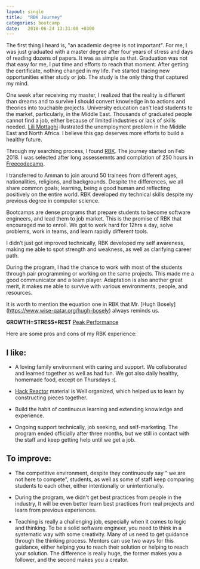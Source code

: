 ```yaml
---
layout: single
title:  "RBK Journey"
categories: bootcamp
date:   2018-06-24 13:31:00 +0300
---
```

The first thing I heard is, "an academic degree is not important". For me, I was just graduated with a master degree after four years of stress and days of reading dozens of papers.
 It was as simple as that.
Graduation was not that easy for me, I put time and efforts to reach that moment. After getting the certificate, nothing changed in my life. I've started tracing new opportunities either study or job. The study is the only thing that captured my mind.

One week after receiving my master, I realized that the reality is different than dreams and to survive I should convert knowledge in to actions and theories into touchable projects.
University education can’t lead students to the market, particularly, in the Middle East. Thousands of graduated people cannot find a job, either because of limited industries or lack of skills needed. [Lili Mottaghi](http://blogs.worldbank.org/arabvoices/problem-unemployment-middle-east-and-north-africa-explained-three-charts) illustrated the unemployment problem in the Middle East and North Africa.
I believe this gap deserves more efforts to build a healthy future.

Through my searching process, I found [RBK](https://rbk.org/). The journey started on Feb 2018. I was selected after long assessemnts and complation of 250 hours in [Freecodecamp](https://www.freecodecamp.org/).

I transferred to Amman to join around 50 trainees from different ages, nationalities, religions, and backgrounds. Despite the differences, we all share common goals; learning, being a good human and reflecting positively on the entire world.
RBK developed my technical skills despite my previous degree in computer science.

 Bootcamps are dense programs that prepare students to become software engineers, and lead them to job market.
This is the promise of RBK that encouraged me to enroll. We got to work hard for 12hrs a day, solve problems, work in teams, and learn rapidly different tools.

I didn’t just got improved technically, RBK developed my self awareness, making me able to spot strength and weakness, as well as clarifying career path.

During the program, I had the chance to work with most of the students through pair programming or working on the same projects. This made me a good communicator and a team player. Adaptation is also another great merit, it makes me able to survive with various environments, people, and resources.

It is worth to mention the equation one in RBK that Mr. [Hugh Bosely] (https://www.wise-qatar.org/hugh-bosely) always reminds us.

**GROWTH=STRESS+REST**            [Peak Performance](https://www.amazon.com/Peak-Performance-Elevate-Burnout-Science/dp/162336793X)
    


Here are some pros and cons of my RBK experience:

## I like:

- A loving family environment with caring and support. We collaborated and learned together as well as had fun. We got also daily healthy, homemade food, except on Thursdays :(.

- [Hack Reactor](https://www.hackreactor.com/) material is Well organized, which helped us to learn by constructing pieces together.

- Build the habit of continuous learning and extending knowledge and experience.

- Ongoing support technically, job seeking, and self-marketing. The program ended officially after three months, but we still in contact with the staff and keep getting help until we get a job.



## To improve:

-  The competitive environment, despite they continuously say " we are not here to compete", students, as well as some of staff keep comparing students to each other, either intentionally or unintentionally.

- During the program, we didn't get best practices from people in the industry, It will be even better learn best practices from real projects and learn from previous experiences.

- Teaching is really a challenging job, especially when it comes to logic and thinking. To be a solid software engineer, you need to think in a systematic way with some creativity.  Many of us need to get guidance through the thinking process. Mentors can use two ways for this guidance, either helping you to reach their solution or helping to reach your solution. The difference is really huge, the former makes you a follower, and the second makes you a creator.
